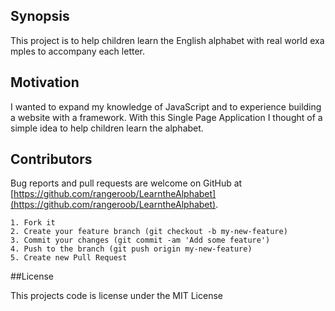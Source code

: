 ## Synopsis

This project is to help children learn the English alphabet with real world examples to accompany each letter.

## Motivation

I wanted to expand my knowledge of JavaScript and to experience building a website with a framework. With this Single Page Application I thought of a simple idea to help children learn the alphabet. 


## Contributors

Bug reports and pull requests are welcome on GitHub at [https://github.com/rangeroob/LearntheAlphabet](https://github.com/rangeroob/LearntheAlphabet).


    1. Fork it
    2. Create your feature branch (git checkout -b my-new-feature)
    3. Commit your changes (git commit -am 'Add some feature')
    4. Push to the branch (git push origin my-new-feature)
    5. Create new Pull Request

##License

This projects code is license under the MIT License 

